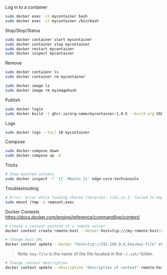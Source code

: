 Log in to a container
```bash
sudo docker exec -it mycontainer bash
sudo docker exec -it mycontainer /bin/bash
```

Stop/Stop/Status
```bash
sudo docker container start mycontainer
sudo docker container stop mycontainer
sudo docker restart mycontainer
sudo docker inspect mycontainer
```

Remove
```bash
sudo docker contaienr ls
sudo docker container rm mycontainer

sudo docker image ls
sudo docker image rm myimagehash
```

Publish
```bash
sudo docker login
sudo docker build -t ghcr.io/org-name/mycontainer:1.0.5 --build-arg USER=user --build-arg PASS=token .
```

Logs
```bash
sudo docker logs --tail 10 mycontainer
```

Compose
```bash
sudo docker-compose down
sudo docker-compose up -d
```

Tricks
```bash
# Show mounted volumes
sudo docker inspect -f '{{ .Mounts }}' edge-core-techconsole
```

Troubleshooting
```bash
# Error: error while loading shared libraries: libz.so.1: failed to map segment from shared object
sudo mount /tmp -o remount,exec
```


Docker Contexts
https://docs.docker.com/engine/reference/commandline/context/

```bash
# Create a context pointed at a remote server
docker context create remote-host --docker host=tcp:///my-remote-host:2735,key=key-file
```

```bash
# Change host URL
docker context update --docker "host=tcp://192.168.0.0,key=key-file" remote-host
```
> Note: `key-file` is the name of the file located in the `~/.ssh/` folder.

```bash
# Change context description
docker context update --description "description of context" remote-host
```